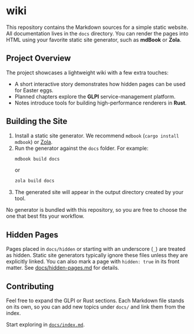 # wiki

This repository contains the Markdown sources for a simple static website. All documentation lives in the `docs` directory. You can render the pages into HTML using your favorite static site generator, such as **mdBook** or **Zola**.

## Project Overview

The project showcases a lightweight wiki with a few extra touches:

- A short interactive story demonstrates how hidden pages can be used for Easter eggs.
- Planned chapters explore the **GLPI** service-management platform.
- Notes introduce tools for building high-performance renderers in **Rust**.

## Building the Site

1. Install a static site generator. We recommend `mdbook` (`cargo install mdbook`) or [Zola](https://www.getzola.org/).
2. Run the generator against the `docs` folder. For example:
   ```bash
   mdbook build docs
   ```
   or
   ```bash
   zola build docs
   ```
3. The generated site will appear in the output directory created by your tool.

No generator is bundled with this repository, so you are free to choose the one that best fits your workflow.

## Hidden Pages

Pages placed in `docs/hidden` or starting with an underscore (`_`) are treated as hidden. Static site generators typically ignore these files unless they are explicitly linked. You can also mark a page with `hidden: true` in its front matter. See [docs/hidden-pages.md](docs/hidden-pages.md) for details.

## Contributing

Feel free to expand the GLPI or Rust sections. Each Markdown file stands on its own, so you can add new topics under `docs/` and link them from the index.

Start exploring in [`docs/index.md`](docs/index.md).
